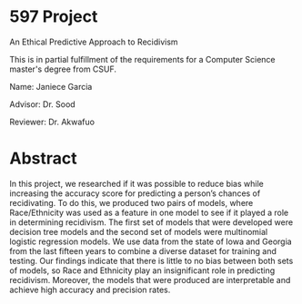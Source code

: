 # 597 Project

An Ethical Predictive Approach to Recidivism

This is in partial fulfillment of the requirements for a Computer Science master's degree from CSUF. 

Name: Janiece Garcia

Advisor: Dr. Sood

Reviewer: Dr. Akwafuo

# Abstract
In this project, we researched if it was possible to reduce bias while increasing the accuracy score for predicting a person’s chances of recidivating. To do this, we produced two pairs of models, where Race/Ethnicity was used as a feature in one model to see if it played a role in determining recidivism. The first set of models that were developed were decision tree models and the second set of models were multinomial logistic regression models. We use data from the state of Iowa and Georgia from the last fifteen years to combine a diverse dataset for training and testing. Our findings indicate that there is little to no bias between both sets of models, so Race and Ethnicity play an insignificant role in predicting recidivism. Moreover, the models that were produced are interpretable and achieve high accuracy and precision rates.  
